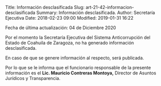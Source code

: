 Title: Información desclasificada
Slug: art-21-42-informacion-desclasificada
Summary: Información desclasificada.
Author: Secretaría Ejecutiva
Date: 2018-02-23 09:00
Modified: 2019-01-31 16:22


Fecha de última actualización: 04 de Diciembre 2020

Por el momento la Secretaría Ejecutiva del Sistema Anticorrupción del Estado de Coahuila de Zaragoza, no ha generado información desclasificada.

En caso de que se genere información al respecto, será publicada.

Por lo que se le informa que el funcionario responsable de la presente información es el **Lic. Mauricio Contreras Montoya,** Director de Asuntos Jurídicos y Transparencia.
